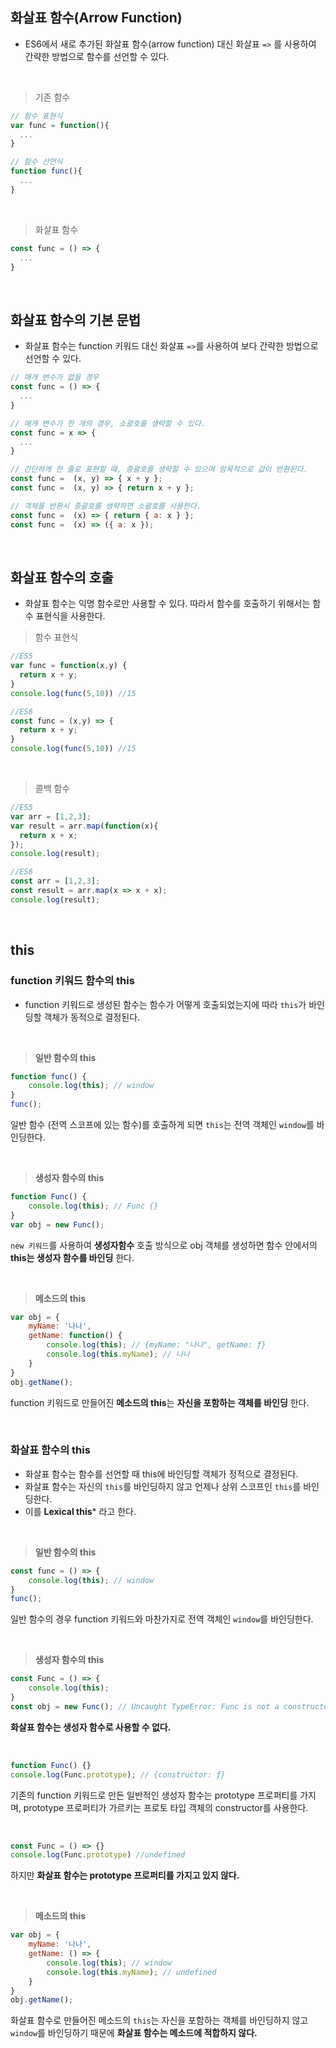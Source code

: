 ##  화살표 함수(Arrow Function)
- ES6에서 새로 추가된 화살표 함수(arrow function) 대신 화살표 ```=>``` 를 사용하여 간략한 방법으로 함수를 선언할 수 있다.

<br>

> 기존 함수 
```javascript
// 함수 표현식
var func = function(){
  ...
}

```

```javascript
// 함수 선언식
function func(){
  ...
}

```
<br>

> 화살표 함수
```javascript
const func = () => {
  ...
}

```

<br>

## 화살표 함수의 기본 문법
- 화살표 함수는 function 키워드 대신 화살표 ```=>```를 사용하여 보다 간략한 방법으로 선언할 수 있다. 

```javascript
// 매개 변수가 없을 경우
const func = () => {
  ...
}

// 매개 변수가 한 개의 경우, 소괄호를 생략할 수 있다.
const func = x => {
  ...
}

// 간단하게 한 줄로 표현할 때, 중괄호를 생략할 수 있으며 암묵적으로 값이 반환된다.
const func =  (x, y) => { x + y };
const func =  (x, y) => { return x + y };

// 객체를 반환시 중괄호를 생략하면 소괄호를 사용한다. 
const func =  (x) => { return { a: x } };
const func =  (x) => ({ a: x });

```

<br> 

## 화살표 함수의 호출
- 화살표 함수는 익명 함수로만 사용할 수 있다. 따라서 함수를 호출하기 위해서는 함수 표현식을 사용한다. 

> 함수 표현식
```javascript
//ES5
var func = function(x,y) {
  return x + y;
}
console.log(func(5,10)) //15

```

```javascript
//ES6
const func = (x,y) => {
  return x + y;
}
console.log(func(5,10)) //15

```

<br>

> 콜백 함수
```javascript
//ES5
var arr = [1,2,3];
var result = arr.map(function(x){
  return x + x;
});
console.log(result);

```

```javascript
//ES6
const arr = [1,2,3];
const result = arr.map(x => x + x);
console.log(result);

```

<br> 

## this

### function 키워드 함수의 this
- function 키워드로 생성된 함수는 함수가 어떻게 호출되었는지에 따라 ```this```가 바인딩할 객체가 동적으로 결정된다. 

<br>

> **일반 함수의 this**

```javascript
function func() {
    console.log(this); // window
}
func();

```
일반 함수 (전역 스코프에 있는 함수)를 호출하게 되면 ```this```는 전역 객체인 ```window```를 바인딩한다.

<br> 

> **생성자 함수의 this**

```javascript
function Func() {
    console.log(this); // Func {}
}
var obj = new Func();

```
```new 키워드```를 사용하여 **생성자함수** 호출 방식으로 obj 객체를 생성하면 함수 안에서의 **this는 생성자 함수를 바인딩** 한다.

<br>

> **메소드의 this**

```javascript
var obj = {
    myName: '나나',
    getName: function() {
        console.log(this); // {myName: "나나", getName: ƒ}
        console.log(this.myName); // 나나
    }
}
obj.getName();

```
function 키워드로 만들어진 **메소드의 this**는 **자신을 포함하는 객체를 바인딩** 한다.

<br>

### 화살표 함수의 this
- 화살표 함수는 함수를 선언할 때 this에 바인딩할 객체가 정적으로 결정된다.
- 화살표 함수는 자신의 ```this```를 바인딩하지 않고 언제나 상위 스코프인 ```this```를 바인딩한다. 
- 이를 **Lexical this*** 라고 한다. 

<br>

> **일반 함수의 this**

```javascript
const func = () => {
    console.log(this); // window
}
func();

```
일반 함수의 경우 function 키워드와 마찬가지로 전역 객체인 ```window```를 바인딩한다.

<br> 

> **생성자 함수의 this**

```javascript
const Func = () => {
    console.log(this);
}
const obj = new Func(); // Uncaught TypeError: Func is not a constructor

```
**화살표 함수는 생성자 함수로 사용할 수 없다.**

<br>

```javascript
function Func() {}
console.log(Func.prototype); // {constructor: ƒ}

```
기존의 function 키워드로 만든 일반적인 생성자 함수는 prototype 프로퍼티를 가지며, prototype 프로퍼티가 가르키는 프로토 타입 객체의 constructor를 사용한다.

<br>

```javascript
const Func = () => {}
console.log(Func.prototype) //undefined

```
하지만 **화살표 함수는 prototype 프로퍼티를 가지고 있지 않다.**

<br>

> **메소드의 this**

```javascript
var obj = {
    myName: '나나',
    getName: () => {
        console.log(this); // window
        console.log(this.myName); // undefined
    }
}
obj.getName();

```
화살표 함수로 만들어진 메소드의 ```this```는 자신을 포함하는 객체를 바인딩하지 않고 ```window```를 바인딩하기 때문에 **화살표 함수는 메소드에 적합하지 않다.**


